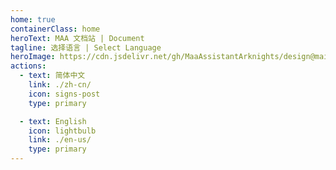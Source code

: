 ```yaml
---
home: true
containerClass: home
heroText: MAA 文档站 | Document
tagline: 选择语言 | Select Language
heroImage: https://cdn.jsdelivr.net/gh/MaaAssistantArknights/design@main/logo/maa-logo_512x512.png
actions:
  - text: 简体中文
    link: ./zh-cn/
    icon: signs-post
    type: primary

  - text: English
    icon: lightbulb
    link: ./en-us/
    type: primary
---
```

